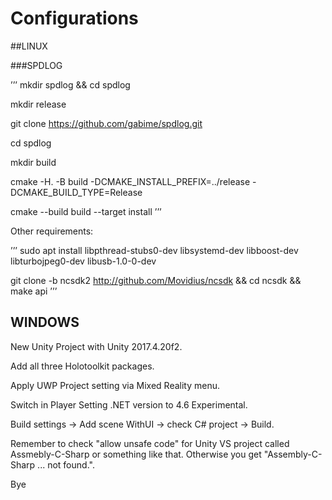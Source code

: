 # Configurations

##LINUX

###SPDLOG

’’’
mkdir spdlog && cd spdlog

mkdir release

git clone https://github.com/gabime/spdlog.git

cd spdlog

mkdir build

cmake -H. -B build -DCMAKE_INSTALL_PREFIX=../release -DCMAKE_BUILD_TYPE=Release

cmake --build build --target install
’’’

Other requirements:

’’’
sudo apt install libpthread-stubs0-dev libsystemd-dev libboost-dev libturbojpeg0-dev libusb-1.0-0-dev

git clone -b ncsdk2 http://github.com/Movidius/ncsdk && cd ncsdk && make api
’’’


## WINDOWS


New Unity Project with Unity 2017.4.20f2.

Add all three Holotoolkit packages.

Apply UWP Project setting via Mixed Reality menu.

Switch in Player Setting .NET version to 4.6 Experimental.

Build settings -> Add scene WithUI -> check C# project -> Build.

Remember to check "allow unsafe code" for Unity VS project called Assmebly-C-Sharp or something like that. Otherwise 
you get "Assembly-C-Sharp ... not found.".

Bye
